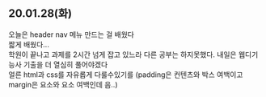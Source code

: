 ## 20.01.28(화)

오늘은 header nav 메뉴 만드는 걸 배웠다   
짧게 배웠다...   
학원이 끝나고 과제를 2시간 넘게 잡고 있느라 다른 공부는 하지못했다.
내일은 웹디기능사 기출을 더 열심히 풀어야겠다   
얼른 html과 css를 자유롭게 다룰수있기를
(padding은 컨텐츠와 박스 여백이고 
margin은 요소와 요소 여백인데 음..)
